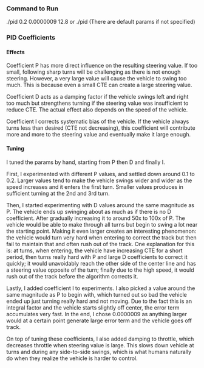 ### Command to Run
./pid 0.2 0.0000009 12.8 or ./pid (There are default params if not specified)

### PID Coefficients
#### Effects
Coefficient P has more direct influence on the resulting steering value. If too small, following sharp turns will be challenging as there is not enough steering. However, a very large value will cause the vehicle to swing too much. This is because even a small CTE can create a large steering value.

Coefficient D acts as a damping factor if the vehicle swings left and right too much but strengthens turning if the steering value was insufficient to reduce CTE. The actual effect also depends on the speed of the vehicle.

Coefficient I corrects systematic bias of the vehicle. If the vehicle always turns less than desired (CTE not decreasing), this coefficient will contribute more and more to the steering value and eventually make it large enough.
#### Tuning

I tuned the params by hand, starting from P then D and finally I.

First, I experimented with different P values, and settled down around 0.1 to 0.2. Larger values tend to make the vehicle swings wider and wider as the speed increases and it enters the first turn. Smaller values produces in sufficient turning at the 2nd and 3rd turn.

Then, I started experimenting with D values around the same magnitude as P. The vehicle ends up swinging about as much as if there is no D coefficient. After gradually increasing it to around 50x to 100x of P. The vehicle would be able to make through all turns but begin to swing a lot near the starting point. Making it even larger creates an interesting phenomenon: the vehicle would turn very hard when entering to correct the track but then fail to maintain that and often rush out of the track. One explanation for this is: at turns, when entering, the vehicle have increasing CTE for a short period, then turns really hard with P and large D coefficients to correct it quickly; it would unavoidably reach the other side of the center line and has a steering value opposite of the turn; finally due to the high speed, it would rush out of the track before the algorithm corrects it.

Lastly, I added coefficient I to experiments. I also picked a value around the same magnitude as P to begin with, which turned out so bad the vehicle ended up just turning really hard and not moving. Due to the fact this is an integral factor and the vehicle starts slightly off center, the error term accumulates very fast. In the end, I chose 0.0000009 as anything larger would at a certain point generate large error term and the vehicle goes off track.

On top of tuning these coefficients, I also added damping to throttle, which decreases throttle when steering value is large. This slows down vehicle at turns and during any side-to-side swings, which is what humans naturally do when they realize the vehicle is harder to control.  